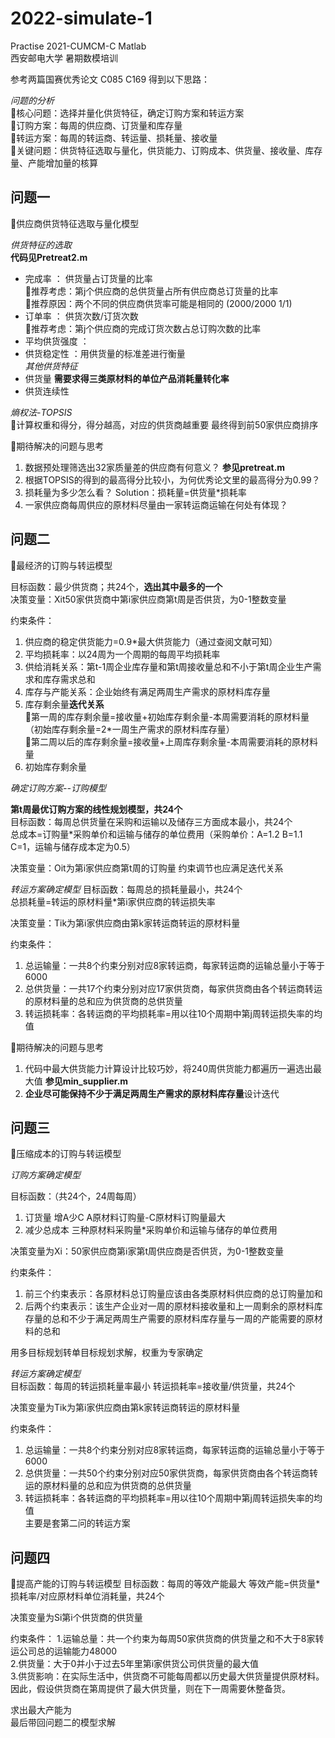 # 2022-simulate-1
Practise 2021-CUMCM-C  Matlab            
西安邮电大学 暑期数模培训    

参考两篇国赛优秀论文 C085 C169 得到以下思路：           

*问题的分析*            
🙌核心问题：选择并量化供货特征，确定订购方案和转运方案        
🙌订购方案：每周的供应商、订货量和库存量       
🙌转运方案：每周的转运商、转运量、损耗量、接收量   
🙌关键问题：供货特征选取与量化，供货能力、订购成本、供货量、接收量、库存量、产能增加量的核算

## 问题一
🎏供应商供货特征选取与量化模型  

*供货特征的选取*      
**代码见Pretreat2.m**
+ 完成率 ： 供货量占订货量的比率  
🙌推荐考虑：第j个供应商的总供货量占所有供应商总订货量的比率            
🎋推荐原因：两个不同的供应商供货率可能是相同的 (2000/2000 1/1)
+ 订单率 ： 供货次数/订货次数       
🙌推荐考虑：第j个供应商的完成订货次数占总订购次数的比率 
+ 平均供货强度 ：
+ 供货稳定性 ：用供货量的标准差进行衡量       
*其他供货特征*       
+ 供货量 **需要求得三类原材料的单位产品消耗量转化率**
+ 供货连续性  
    
*熵权法-TOPSIS*  
🎐计算权重和得分，得分越高，对应的供货商越重要 最终得到前50家供应商排序

🎋期待解决的问题与思考
1. 数据预处理筛选出32家质量差的供应商有何意义？ **参见pretreat.m**
2. 根据TOPSIS的得到的最高得分比较小，为何优秀论文里的最高得分为0.99？
3. 损耗量为多少怎么看？ 
Solution：损耗量=供货量*损耗率
4. 一家供应商每周供应的原材料尽量由一家转运商运输在何处有体现？

## 问题二
🎏最经济的订购与转运模型
   
目标函数：最少供货商；共24个，**选出其中最多的一个**                     
决策变量：Xit50家供货商中第i家供应商第t周是否供货，为0-1整数变量

约束条件：
1. 供应商的稳定供货能力=0.9*最大供货能力（通过查阅文献可知）
2. 平均损耗率：以24周为一个周期的每周平均损耗率
3. 供给消耗关系：第t-1周企业库存量和第t周接收量总和不小于第t周企业生产需求和库存需求总和
4. 库存与产能关系：企业始终有满足两周生产需求的原材料库存量
5. 库存剩余量**迭代关系**     
🎡第一周的库存剩余量=接收量+初始库存剩余量-本周需要消耗的原材料量（初始库存剩余量=2*一周生产需求的原材料库存量）        
🎡第二周以后的库存剩余量=接收量+上周库存剩余量-本周需要消耗的原材料量
6. 初始库存剩余量

*确定订购方案--订购模型* 

**第t周最优订购方案的线性规划模型，共24个**            
目标函数：每周总供货量在采购和运输以及储存三方面成本最小，共24个                   
总成本=订购量*采购单价和运输与储存的单位费用（采购单价：A=1.2 B=1.1 C=1，运输与储存成本定为0.5）

决策变量：Oit为第i家供应商第t周的订购量
约束调节也应满足迭代关系

*转运方案确定模型*
目标函数：每周总的损耗量最小，共24个       
总损耗量=转运的原材料量*第i家供应商的转运损失率

决策变量：Tik为第i家供应商由第k家转运商转运的原材料量

约束条件：
1. 总运输量：一共8个约束分别对应8家转运商，每家转运商的运输总量小于等于6000
2. 总供货量：一共17个约束分别对应17家供货商，每家供货商由各个转运商转运的原材料量的总和应为供货商的总供货量
3. 转运损耗率：各转运商的平均损耗率=用以往10个周期中第j周转运损失率的均值


🎋期待解决的问题与思考
1. 代码中最大供货能力计算设计比较巧妙，将240周供货能力都遍历一遍选出最大值 **参见min_supplier.m**
2. **企业尽可能保持不少于满足两周生产需求的原材料库存量**设计迭代
## 问题三
🎏压缩成本的订购与转运模型

*订购方案确定模型*            

目标函数：（共24个，24周每周）
1. 订货量 增A少C A原材料订购量-C原材料订购量最大
2. 减少总成本 三种原材料采购量*采购单价和运输与储存的单位费用

决策变量为Xi：50家供应商第i家第t周供应商是否供货，为0-1整数变量

约束条件：
1. 前三个约束表示：各原材料总订购量应该由各类原材料供应商的总订购量加和         
2. 后两个约束表示：该生产企业对一周的原材料接收量和上一周剩余的原材料库存量的总和不少于满足两周生产需要的原材料库存量与一周的产能需要的原材料的总和

用多目标规划转单目标规划求解，权重为专家确定

*转运方案确定模型*            
目标函数：每周的转运损耗量率最小 转运损耗率=接收量/供货量，共24个

决策变量为Tik为第i家供应商由第k家转运商转运的原材料量

约束条件：
1. 总运输量：一共8个约束分别对应8家转运商，每家转运商的运输总量小于等于6000          
2. 总供货量：一共50个约束分别对应50家供货商，每家供货商由各个转运商转运的原材料量的总和应为供货商的总供货量         
3. 转运损耗率：各转运商的平均损耗率=用以往10个周期中第j周转运损失率的均值        
主要是套第二问的转运方案

## 问题四
🎏提高产能的订购与转运模型
目标函数：每周的等效产能最大 等效产能=供货量*损耗率/对应原材料单位消耗量，共24个

决策变量为Si第i个供货商的供货量

约束条件：
1.运输总量：共一个约束为每周50家供货商的供货量之和不大于8家转运公司总的运输能力48000             
2.供货量：大于0并小于过去5年里第i家供货公司供货量的最大值            
3.供货影响：在实际生活中，供货商不可能每周都以历史最大供货量提供原材料。因此，假设供货商在第周提供了最大供货量，则在下一周需要休整备货。            

求出最大产能为      
最后带回问题二的模型求解


